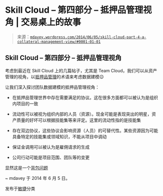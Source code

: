 <!--yml

分类：未分类

日期：2024-05-18 05:48:53

-->

# Skill Cloud – 第四部分 – 抵押品管理视角 | 交易桌上的故事

> 来源：[`mdavey.wordpress.com/2014/06/05/skill-cloud-part-4-a-collateral-management-view/#0001-01-01`](https://mdavey.wordpress.com/2014/06/05/skill-cloud-part-4-a-collateral-management-view/#0001-01-01)

## Skill Cloud – 第四部分 – 抵押品管理视角

考虑到最近在 Skill Cloud 上的几篇帖子，尤其是 Team Cloud，我们可以从资产管理的视角，以[抵押品管理](http://en.wikipedia.org/wiki/Collateral_management)的术语来考虑数据建模😉

让我们深入探讨团队数据建模的抵押品管理视角：

+   在抵押品管理世界中存在需要满足的协议。这在很多方面都可以被认为是组织内项目的一致

+   流动性可以被视为组织内部的人员（资源）。现金可能是表现突出的明星，资产质量的好坏可以根据技能集等来评定。这里的流动性指的是技能集

+   存在双边协议，这些协议会影响资源（人员）的可替代性。某些资源因为可能具备特定的技能集或领域知识，不能从项目中调动

+   保证金调用可以被认为是雇佣请求的生成

+   公司行动可能是项目范围、团队等的变更

显然这是一个[背包问题](http://en.wikipedia.org/wiki/Knapsack_problem)

~ mdavey 于 2014 年 6 月 5 日。

发布于[敏捷](https://mdavey.wordpress.com/category/agile/)分类
